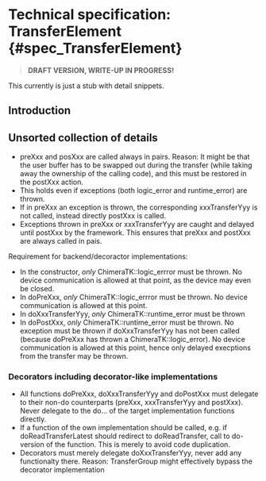 Technical specification: TransferElement {#spec_TransferElement}
========================================

> **DRAFT VERSION, WRITE-UP IN PROGRESS!**

This currently is just a stub with detail snippets.

## Introduction ##

## Unsorted collection of details ###

* preXxx and posXxx are called always in pairs. Reason: It might be that the user buffer has to be swapped out during the transfer (while taking away the ownership of the calling code), and this must be restored in the postXxx action.
* This holds even if exceptions (both logic_error and runtime_error) are thrown.
* If in preXxx an exception is thrown, the corresponding xxxTransferYyy is not called, instead directly postXxx is called.
* Exceptions thrown in preXxx or xxxTransferYyy are caught and delayed until postXxx by the framework. This ensures that preXxx and postXxx are always called in pais.

Requirement for backend/decoractor implementations:

* In the constructor, *only* ChimeraTK::logic_errror must be thrown. No device communication is allowed at that point, as the device may even be closed.
* In doPreXxx, *only* ChimeraTK::logic_errror must be thrown. No device communication is allowed at this point.
* In doXxxTransferYyy, *only* ChimeraTK::runtime_error must be thrown
* In doPostXxx, *only* ChimeraTK::runtime_error must be thrown. No exception must be thrown if doXxxTransferYyy has not been called (because doPreXxx has thrown a ChimeraTK::logic_error). No device communication is allowed at this point, hence only delayed execptions from the transfer may be thrown.


### Decorators including decorator-like implementations ###

* All functions doPreXxx, doXxxTransferYyy and doPostXxx must delegate to their non-do counterparts (preXxx, xxxTransferYyy and postXxx). Never delegate to the do... of the target implementation functions directly.
* If a function of the own implementation should be called, e.g. if doReadTransferLatest should redirect to doReadTransfer, call to do-version of the function. This is merely to avoid code duplication.
* Decorators must merely delegate doXxxTransferYyy, never add any functionalty there. Reason: TransferGroup might effectively bypass the decorator implementation

